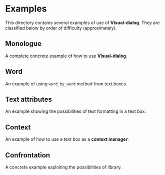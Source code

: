 # Examples

This directory contains several examples of use of **Visual-dialog**.
They are classified below by order of difficulty (approximately).

## Monologue

A complete concrete example of how to use **Visual-dialog**.

## Word

An example of using ``word_by_word`` method from text boxes.

## Text attributes

An example showing the possibilities of text formatting in a text box.

## Context

An example of how to use a text box as a **context manager**.

## Confrontation

A concrete example exploiting the possibilities of library.

